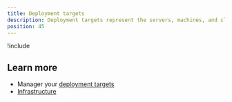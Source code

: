 ```yaml
---
title: Deployment targets
description: Deployment targets represent the servers, machines, and cloud services where your software and services will be deployed
position: 45
---
```


!include <deployment-targets>


## Learn more

- Manager your [deployment targets](/docs/infrastructure/deployment-targets/index.md)
- [Infrastructure](/docs/infrastructure/index.md)
